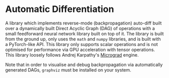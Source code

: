 # Automatic Differentiation
A library which implements reverse-mode (backpropagation) auto-diff built over a dynamically built Direct Acyclic Graph (DAG) of operations with a small feedforward neural network library built on top of it. The library is built from the ground up, only uses the `math` and `numpy` libraries, and is built with a PyTorch-like API. This library only supports scalar operations and is not optimised for performance via GPU acceleration with tensor operations. This library loosely follows Andrej Karpathy's [Micrograd](https://github.com/karpathy/micrograd/tree/master) engine.

Note that in order to visualise and debug backpropagation via automatically generated DAGs, `graphviz` must be installed on your system.